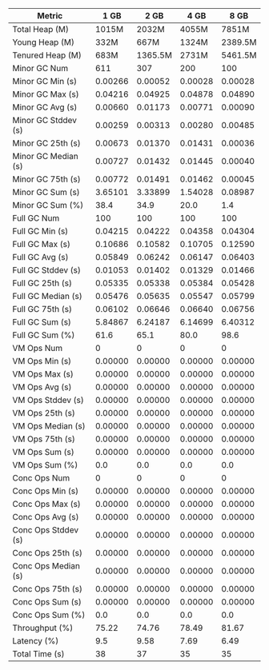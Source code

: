 | Metric | 1 GB | 2 GB | 4 GB | 8 GB |
|------|----|----|----|----|
| Total Heap (M) | 1015M | 2032M | 4055M | 7851M |
| Young Heap (M) | 332M | 667M | 1324M | 2389.5M |
| Tenured Heap (M) | 683M | 1365.5M | 2731M | 5461.5M |
| Minor GC Num | 611 | 307 | 200 | 100 |
| Minor GC Min (s) | 0.00266 | 0.00052 | 0.00028 | 0.00028 |
| Minor GC Max (s) | 0.04216 | 0.04925 | 0.04878 | 0.04890 |
| Minor GC Avg (s) | 0.00660 | 0.01173 | 0.00771 | 0.00090 |
| Minor GC Stddev (s) | 0.00259 | 0.00313 | 0.00280 | 0.00485 |
| Minor GC 25th (s) | 0.00673 | 0.01370 | 0.01431 | 0.00036 |
| Minor GC Median (s) | 0.00727 | 0.01432 | 0.01445 | 0.00040 |
| Minor GC 75th (s) | 0.00772 | 0.01491 | 0.01462 | 0.00045 |
| Minor GC Sum (s) | 3.65101 | 3.33899 | 1.54028 | 0.08987 |
| Minor GC Sum (%) | 38.4 | 34.9 | 20.0 | 1.4 |
| Full GC Num | 100 | 100 | 100 | 100 |
| Full GC Min (s) | 0.04215 | 0.04222 | 0.04358 | 0.04304 |
| Full GC Max (s) | 0.10686 | 0.10582 | 0.10705 | 0.12590 |
| Full GC Avg (s) | 0.05849 | 0.06242 | 0.06147 | 0.06403 |
| Full GC Stddev (s) | 0.01053 | 0.01402 | 0.01329 | 0.01466 |
| Full GC 25th (s) | 0.05335 | 0.05338 | 0.05384 | 0.05428 |
| Full GC Median (s) | 0.05476 | 0.05635 | 0.05547 | 0.05799 |
| Full GC 75th (s) | 0.06102 | 0.06646 | 0.06640 | 0.06756 |
| Full GC Sum (s) | 5.84867 | 6.24187 | 6.14699 | 6.40312 |
| Full GC Sum (%) | 61.6 | 65.1 | 80.0 | 98.6 |
| VM Ops Num | 0 | 0 | 0 | 0 |
| VM Ops Min (s) | 0.00000 | 0.00000 | 0.00000 | 0.00000 |
| VM Ops Max (s) | 0.00000 | 0.00000 | 0.00000 | 0.00000 |
| VM Ops Avg (s) | 0.00000 | 0.00000 | 0.00000 | 0.00000 |
| VM Ops Stddev (s) | 0.00000 | 0.00000 | 0.00000 | 0.00000 |
| VM Ops 25th (s) | 0.00000 | 0.00000 | 0.00000 | 0.00000 |
| VM Ops Median (s) | 0.00000 | 0.00000 | 0.00000 | 0.00000 |
| VM Ops 75th (s) | 0.00000 | 0.00000 | 0.00000 | 0.00000 |
| VM Ops Sum (s) | 0.00000 | 0.00000 | 0.00000 | 0.00000 |
| VM Ops Sum (%) | 0.0 | 0.0 | 0.0 | 0.0 |
| Conc Ops Num | 0 | 0 | 0 | 0 |
| Conc Ops Min (s) | 0.00000 | 0.00000 | 0.00000 | 0.00000 |
| Conc Ops Max (s) | 0.00000 | 0.00000 | 0.00000 | 0.00000 |
| Conc Ops Avg (s) | 0.00000 | 0.00000 | 0.00000 | 0.00000 |
| Conc Ops Stddev (s) | 0.00000 | 0.00000 | 0.00000 | 0.00000 |
| Conc Ops 25th (s) | 0.00000 | 0.00000 | 0.00000 | 0.00000 |
| Conc Ops Median (s) | 0.00000 | 0.00000 | 0.00000 | 0.00000 |
| Conc Ops 75th (s) | 0.00000 | 0.00000 | 0.00000 | 0.00000 |
| Conc Ops Sum (s) | 0.00000 | 0.00000 | 0.00000 | 0.00000 |
| Conc Ops Sum (%) | 0.0 | 0.0 | 0.0 | 0.0 |
| Throughput (%) | 75.22 | 74.76 | 78.49 | 81.67 |
| Latency (%) | 9.5 | 9.58 | 7.69 | 6.49 |
| Total Time (s) | 38 | 37 | 35 | 35 |
